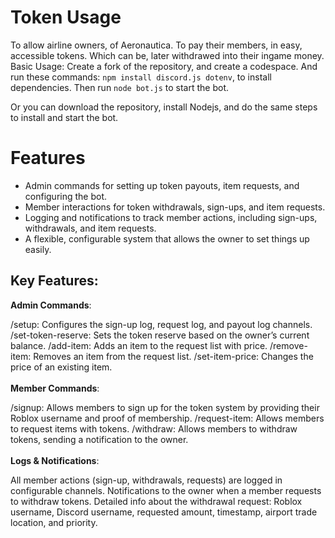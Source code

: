 # Token Usage
To allow airline owners, of Aeronautica. To pay their members, in easy, accessible tokens. Which can be, later withdrawed into their ingame money.
Basic Usage: Create a fork of the repository, and create a codespace. And run these commands:
``npm install discord.js dotenv``, to  install dependencies.
Then run ``node bot.js`` to start the bot.

Or you can download the repository, install Nodejs, and do the same steps to install and start the bot.

# Features
- Admin commands for setting up token payouts, item requests, and configuring the bot.
- Member interactions for token withdrawals, sign-ups, and item requests.
- Logging and notifications to track member actions, including sign-ups, withdrawals, and item requests.
- A flexible, configurable system that allows the owner to set things up easily.

## Key Features:
**Admin Commands**:

/setup: Configures the sign-up log, request log, and payout log channels.
/set-token-reserve: Sets the token reserve based on the owner’s current balance.
/add-item: Adds an item to the request list with price.
/remove-item: Removes an item from the request list.
/set-item-price: Changes the price of an existing item.<br><br>
**Member Commands**:

/signup: Allows members to sign up for the token system by providing their Roblox username and proof of membership.
/request-item: Allows members to request items with tokens.
/withdraw: Allows members to withdraw tokens, sending a notification to the owner.<br><br>
**Logs & Notifications**:

All member actions (sign-up, withdrawals, requests) are logged in configurable channels.
Notifications to the owner when a member requests to withdraw tokens.
Detailed info about the withdrawal request: Roblox username, Discord username, requested amount, timestamp, airport trade location, and priority.
